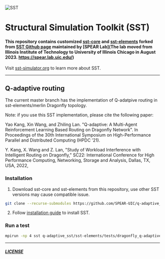![SST](http://sst-simulator.org/img/sst-logo-small.png)

# Structural Simulation Toolkit (SST)

#### This repository contains customized [sst-core](https://github.com/SPEAR-UIC/sst-core) and [sst-elements](https://github.com/SPEAR-UIC/sst-elements) forked from [SST Github page](https://github.com/sstsimulator/sst-elements) maintained by [SPEAR Lab](The lab moved from Illinois Institute of Technology to University of Illinois Chicago in August 2023. https://spear.lab.uic.edu/)
Visit [sst-simulator.org](http://sst-simulator.org) to learn more about SST.

---
## Q-adaptive routing

The current master branch has the implementation of Q-adatpive routing in sst-elements/merlin Dragonfly topology.

Note: if you use this SST implementation, please cite the following paper:

Yao Kang, Xin Wang, and Zhiling Lan. "Q-adaptive: A Multi-Agent Reinforcement Learning Based Routing on Dragonfly Network". In Proceedings of the 30th International Symposium on High-Performance Parallel and Distributed Computing (HPDC ’21).

Y. Kang, X. Wang and Z. Lan, "Study of Workload Interference with Intelligent Routing on Dragonfly," SC22: International Conference for High Performance Computing, Networking, Storage and Analysis, Dallas, TX, USA, 2022,

### Installation 
1. Download sst-core and sst-elements from this repository, use other SST versions may cause compatible issue.  
```bash
git clone --recurse-submodules https://github.com/SPEAR-UIC/q-adaptive_sst.git
```

2. Follow [installation guide](http://sst-simulator.org/SSTPages/SSTBuildAndInstall10dot1dot0SeriesDetailedBuildInstructions/) to install SST.

### Run a test

```bash
mpirun -np 4 sst q-adaptive_sst/sst-elements/tests/dragonfly_q-adaptive.py 
```
---


##### [LICENSE](https://github.com/sstsimulator/sst-elements/blob/devel/LICENSE)
